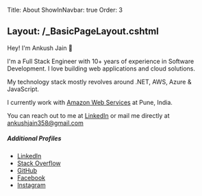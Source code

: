 Title: About
ShowInNavbar: true
Order: 3

Layout: /_BasicPageLayout.cshtml
---
Hey! I'm Ankush Jain 👋

I'm a Full Stack Engineer with 10+ years of experience in Software Development. I love building web applications and cloud solutions.

My technology stack mostly revolves around .NET, AWS, Azure & JavaScript.

I currently work with [Amazon Web Services](https://aws.amazon.com/) at Pune, India.

You can reach out to me at [LinkedIn](https://www.linkedin.com/in/ankush-jain-developer/) or mail me directly at [ankushjain358@gmail.com](mailto:ankushjain358@gmail.com)

<div class="row mt-5">
   <div class="col-md-6">
      <h5>Additional Profiles</h5>
      <ul class="list-group">
         <li class="list-group-item"><a class="lead text-decoration-none link-success" target="_blank" href="https://www.linkedin.com/in/ankush-jain-developer/"><b><span class="fa-brands fa-linkedin me-2"></span></b>LinkedIn</a></li>
         <li class="list-group-item"><a class="lead text-decoration-none link-success" target="_blank" href="https://stackoverflow.com/users/1273882/ankush-jain"><b><span class="fa-brands fa-stack-overflow me-2"></span></b>Stack Overflow</a></li>
         <li class="list-group-item"><a class="lead text-decoration-none link-success" target="_blank" href="https://github.com/ankushjain358"><b><span class="fa-brands fa-github me-2"></span></b>GitHub</a></li>
         <li class="list-group-item"><a class="lead text-decoration-none link-success" target="_blank" href="https://www.facebook.com/IamAnkushJain1990"><b><span class="fa-brands fa-facebook me-2"></span></b>Facebook</a></li>
         <li class="list-group-item"><a class="lead text-decoration-none link-success" target="_blank" href="https://www.instagram.com/ankushjain358/"><b><span class="fa-brands fa-instagram me-2"></span></b>Instagram</a></li>
      </ul>
   </div>
</div>